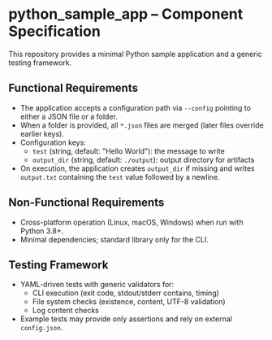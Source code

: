 # python_sample_app – Component Specification

This repository provides a minimal Python sample application and a generic testing framework.

## Functional Requirements
- The application accepts a configuration path via `--config` pointing to either a JSON file or a folder.
- When a folder is provided, all `*.json` files are merged (later files override earlier keys).
- Configuration keys:
  - `test` (string, default: "Hello World"): the message to write
  - `output_dir` (string, default: `./output`): output directory for artifacts
- On execution, the application creates `output_dir` if missing and writes `output.txt` containing the `test` value followed by a newline.

## Non-Functional Requirements
- Cross-platform operation (Linux, macOS, Windows) when run with Python 3.8+.
- Minimal dependencies; standard library only for the CLI.

## Testing Framework
- YAML-driven tests with generic validators for:
  - CLI execution (exit code, stdout/stderr contains, timing)
  - File system checks (existence, content, UTF-8 validation)
  - Log content checks
- Example tests may provide only assertions and rely on external `config.json`.

